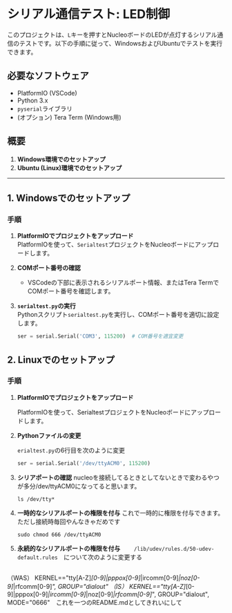 # シリアル通信テスト: LED制御

このプロジェクトは、`L`キーを押すとNucleoボードのLEDが点灯するシリアル通信のテストです。以下の手順に従って、WindowsおよびUbuntuでテストを実行できます。

## 必要なソフトウェア
- PlatformIO (VSCode)
- Python 3.x
- `pyserial`ライブラリ
- (オプション) Tera Term (Windows用)

## 概要

1. **Windows環境でのセットアップ**
2. **Ubuntu (Linux)環境でのセットアップ**

---

## 1. Windowsでのセットアップ

### 手順

1. **PlatformIOでプロジェクトをアップロード**  
   PlatformIOを使って、`Serialtest`プロジェクトをNucleoボードにアップロードします。

2. **COMポート番号の確認**  
   - VSCodeの下部に表示されるシリアルポート情報、またはTera TermでCOMポート番号を確認します。

3. **`serialtest.py`の実行**  
   Pythonスクリプト`serialtest.py`を実行し、COMポート番号を適切に設定します。

   ```python
   ser = serial.Serial('COM3', 115200)  # COM番号を適宜変更

## 2. Linuxでのセットアップ

### 手順

1. **PlatformIOでプロジェクトをアップロード**

   PlatformIOを使って、SerialtestプロジェクトをNucleoボードにアップロードします。

2. **Pythonファイルの変更**

     `erialtest.py`の6行目を次のように変更
   ```python
   ser = serial.Serial('/dev/ttyACM0', 115200)

4. **シリアポートの確認**
   nucleoを接続してるときとしてないときで変わるやつが多分/dev/ttyACM0になってると思います。
   
   ```terminal
   ls /dev/tty*
5. **一時的なシリアルポートの権限を付与**
   これで一時的に権限を付与できます。ただし接続時毎回やんなきゃだめです
   ```terminal
   sudo chmod 666 /dev/ttyACM0
6. **永続的なシリアルポートの権限を付与**
　　`/lib/udev/rules.d/50-udev-default.rules`　について次のように変更する
   
   ```rules
  （WAS）
   KERNEL=="tty[A-Z]*[0-9]|pppox[0-9]*|ircomm[0-9]*|noz[0-9]*|rfcomm[0-9]*", GROUP="dialout"
  （IS） 
   KERNEL=="tty[A-Z]*[0-9]|pppox[0-9]*|ircomm[0-9]*|noz[0-9]*|rfcomm[0-9]*", GROUP="dialout", MODE="0666"　これを一つのREADME.mdとしてきれいにして
   ```
